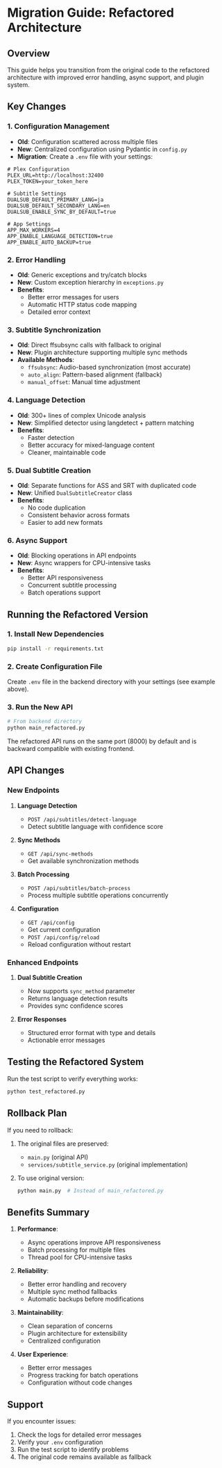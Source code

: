 # Migration Guide: Refactored Architecture

## Overview
This guide helps you transition from the original code to the refactored architecture with improved error handling, async support, and plugin system.

## Key Changes

### 1. Configuration Management
- **Old**: Configuration scattered across multiple files
- **New**: Centralized configuration using Pydantic in `config.py`
- **Migration**: Create a `.env` file with your settings:

```env
# Plex Configuration
PLEX_URL=http://localhost:32400
PLEX_TOKEN=your_token_here

# Subtitle Settings
DUALSUB_DEFAULT_PRIMARY_LANG=ja
DUALSUB_DEFAULT_SECONDARY_LANG=en
DUALSUB_ENABLE_SYNC_BY_DEFAULT=true

# App Settings
APP_MAX_WORKERS=4
APP_ENABLE_LANGUAGE_DETECTION=true
APP_ENABLE_AUTO_BACKUP=true
```

### 2. Error Handling
- **Old**: Generic exceptions and try/catch blocks
- **New**: Custom exception hierarchy in `exceptions.py`
- **Benefits**: 
  - Better error messages for users
  - Automatic HTTP status code mapping
  - Detailed error context

### 3. Subtitle Synchronization
- **Old**: Direct ffsubsync calls with fallback to original
- **New**: Plugin architecture supporting multiple sync methods
- **Available Methods**:
  - `ffsubsync`: Audio-based synchronization (most accurate)
  - `auto_align`: Pattern-based alignment (fallback)
  - `manual_offset`: Manual time adjustment

### 4. Language Detection
- **Old**: 300+ lines of complex Unicode analysis
- **New**: Simplified detector using langdetect + pattern matching
- **Benefits**:
  - Faster detection
  - Better accuracy for mixed-language content
  - Cleaner, maintainable code

### 5. Dual Subtitle Creation
- **Old**: Separate functions for ASS and SRT with duplicated code
- **New**: Unified `DualSubtitleCreator` class
- **Benefits**:
  - No code duplication
  - Consistent behavior across formats
  - Easier to add new formats

### 6. Async Support
- **Old**: Blocking operations in API endpoints
- **New**: Async wrappers for CPU-intensive tasks
- **Benefits**:
  - Better API responsiveness
  - Concurrent subtitle processing
  - Batch operations support

## Running the Refactored Version

### 1. Install New Dependencies
```bash
pip install -r requirements.txt
```

### 2. Create Configuration File
Create `.env` file in the backend directory with your settings (see example above).

### 3. Run the New API
```bash
# From backend directory
python main_refactored.py
```

The refactored API runs on the same port (8000) by default and is backward compatible with existing frontend.

## API Changes

### New Endpoints

1. **Language Detection**
   - `POST /api/subtitles/detect-language`
   - Detect subtitle language with confidence score

2. **Sync Methods**
   - `GET /api/sync-methods`
   - Get available synchronization methods

3. **Batch Processing**
   - `POST /api/subtitles/batch-process`
   - Process multiple subtitle operations concurrently

4. **Configuration**
   - `GET /api/config`
   - Get current configuration
   - `POST /api/config/reload`
   - Reload configuration without restart

### Enhanced Endpoints

1. **Dual Subtitle Creation**
   - Now supports `sync_method` parameter
   - Returns language detection results
   - Provides sync confidence scores

2. **Error Responses**
   - Structured error format with type and details
   - Actionable error messages

## Testing the Refactored System

Run the test script to verify everything works:

```bash
python test_refactored.py
```

## Rollback Plan

If you need to rollback:

1. The original files are preserved:
   - `main.py` (original API)
   - `services/subtitle_service.py` (original implementation)

2. To use original version:
   ```bash
   python main.py  # Instead of main_refactored.py
   ```

## Benefits Summary

1. **Performance**: 
   - Async operations improve API responsiveness
   - Batch processing for multiple files
   - Thread pool for CPU-intensive tasks

2. **Reliability**:
   - Better error handling and recovery
   - Multiple sync method fallbacks
   - Automatic backups before modifications

3. **Maintainability**:
   - Clean separation of concerns
   - Plugin architecture for extensibility
   - Centralized configuration

4. **User Experience**:
   - Better error messages
   - Progress tracking for batch operations
   - Configuration without code changes

## Support

If you encounter issues:

1. Check the logs for detailed error messages
2. Verify your `.env` configuration
3. Run the test script to identify problems
4. The original code remains available as fallback